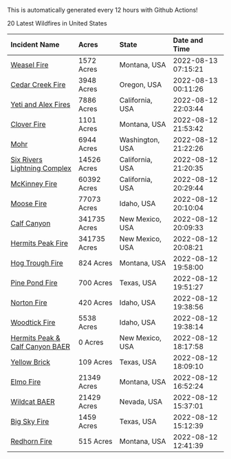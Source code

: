 This is automatically generated every 12 hours with Github Actions!

20 Latest Wildfires in United States

 | Incident Name | Acres | State | Date and Time |
|:---|:---|:---|:---|
| [Weasel Fire](https://inciweb.nwcg.gov/incident/8290/) | 1572 Acres | Montana, USA | 2022-08-13 07:15:21 |
| [Cedar Creek Fire](https://inciweb.nwcg.gov/incident/8307/) | 3948 Acres | Oregon, USA | 2022-08-13 00:11:26 |
| [Yeti and Alex Fires](https://inciweb.nwcg.gov/incident/8299/) | 7886 Acres | California, USA | 2022-08-12 22:03:44 |
| [Clover Fire](https://inciweb.nwcg.gov/incident/8262/) | 1101 Acres | Montana, USA | 2022-08-12 21:53:42 |
| [Mohr](https://inciweb.nwcg.gov/incident/8322/) | 6944 Acres | Washington, USA | 2022-08-12 21:22:26 |
| [Six Rivers Lightning Complex](https://inciweb.nwcg.gov/incident/8312/) | 14526 Acres | California, USA | 2022-08-12 21:20:35 |
| [McKinney Fire](https://inciweb.nwcg.gov/incident/8287/) | 60392 Acres | California, USA | 2022-08-12 20:29:44 |
| [Moose Fire](https://inciweb.nwcg.gov/incident/8249/) | 77073 Acres | Idaho, USA | 2022-08-12 20:10:04 |
| [Calf Canyon](https://inciweb.nwcg.gov/incident/8069/) | 341735 Acres | New Mexico, USA | 2022-08-12 20:09:33 |
| [Hermits Peak Fire](https://inciweb.nwcg.gov/incident/8049/) | 341735 Acres | New Mexico, USA | 2022-08-12 20:08:21 |
| [Hog Trough Fire](https://inciweb.nwcg.gov/incident/8258/) | 824 Acres | Montana, USA | 2022-08-12 19:58:00 |
| [Pine Pond Fire](https://inciweb.nwcg.gov/incident/8324/) | 700 Acres | Texas, USA | 2022-08-12 19:51:27 |
| [Norton Fire](https://inciweb.nwcg.gov/incident/8308/) | 420 Acres | Idaho, USA | 2022-08-12 19:38:56 |
| [Woodtick Fire](https://inciweb.nwcg.gov/incident/8253/) | 5538 Acres | Idaho, USA | 2022-08-12 19:38:14 |
| [Hermits Peak & Calf Canyon BAER](https://inciweb.nwcg.gov/incident/8104/) | 0 Acres | New Mexico, USA | 2022-08-12 18:17:58 |
| [Yellow Brick](https://inciweb.nwcg.gov/incident/8327/) | 109 Acres | Texas, USA | 2022-08-12 18:09:10 |
| [Elmo Fire](https://inciweb.nwcg.gov/incident/8289/) | 21349 Acres | Montana, USA | 2022-08-12 16:52:24 |
| [Wildcat BAER](https://inciweb.nwcg.gov/incident/8278/) | 21429 Acres | Nevada, USA | 2022-08-12 15:37:01 |
| [Big Sky Fire](https://inciweb.nwcg.gov/incident/8296/) | 1459 Acres | Texas, USA | 2022-08-12 15:12:39 |
| [Redhorn Fire](https://inciweb.nwcg.gov/incident/8293/) | 515 Acres | Montana, USA | 2022-08-12 12:41:39 |
